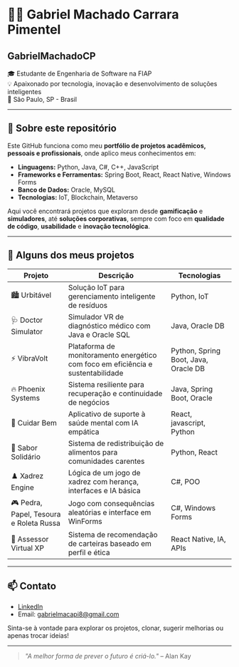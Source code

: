 # 👨‍💻 Gabriel Machado Carrara Pimentel
## GabrielMachadoCP

🎓 Estudante de Engenharia de Software na FIAP  
💡 Apaixonado por tecnologia, inovação e desenvolvimento de soluções inteligentes  
📍 São Paulo, SP - Brasil

---

## 📂 Sobre este repositório

Este GitHub funciona como meu **portfólio de projetos acadêmicos, pessoais e profissionais**, onde aplico meus conhecimentos em:

- **Linguagens:** Python, Java, C#, C++, JavaScript  
- **Frameworks e Ferramentas:** Spring Boot, React, React Native, Windows Forms  
- **Banco de Dados:** Oracle, MySQL  
- **Tecnologias:** IoT, Blockchain, Metaverso 

Aqui você encontrará projetos que exploram desde **gamificação** e **simuladores**, até **soluções corporativas**, sempre com foco em **qualidade de código**, **usabilidade** e **inovação tecnológica**.

---

## 🚀 Alguns dos meus projetos

| Projeto | Descrição | Tecnologias |
|--------|-----------|-------------|
| 🏙️ Urbitável | Solução IoT para gerenciamento inteligente de resíduos | Python, IoT|
| 🩺 Doctor Simulator | Simulador VR de diagnóstico médico com Java e Oracle SQL | Java, Oracle DB |
| ⚡ VibraVolt | Plataforma de monitoramento energético com foco em eficiência e sustentabilidade | Python, Spring Boot, Java, Oracle DB|
| 🔥 Phoenix Systems | Sistema resiliente para recuperação e continuidade de negócios | Java, Spring Boot, Oracle |
| 🧠 Cuidar Bem | Aplicativo de suporte à saúde mental com IA empática | React, javascript, Python|
| 🍲 Sabor Solidário | Sistema de redistribuição de alimentos para comunidades carentes | Python, React |
| ♟️ Xadrez Engine | Lógica de um jogo de xadrez com herança, interfaces e IA básica | C#, POO |
| 🎮 Pedra, Papel, Tesoura e Roleta Russa | Jogo com consequências aleatórias e interface em WinForms | C#, Windows Forms |
| 💼 Assessor Virtual XP | Sistema de recomendação de carteiras baseado em perfil e ética | React Native, IA, APIs |

---

## 📫 Contato

- [LinkedIn](https://www.linkedin.com/in/gabriel-machado-carrara-pimentel-590753239/)
- Email: gabrielmacapi8@gmail.com

Sinta-se à vontade para explorar os projetos, clonar, sugerir melhorias ou apenas trocar ideias!

---

> _"A melhor forma de prever o futuro é criá-lo."_ – Alan Kay

